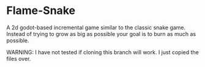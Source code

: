 # Flame-Snake
A 2d godot-based incremental game similar to the classic snake game. Instead of trying to grow as big as possible your goal is to burn as much as possible.

WARNING: I have not tested if cloning this branch will work. I just copied the files over.
